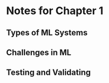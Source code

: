 # Notes for Chapter 1

## Types of ML Systems



## Challenges in ML


## Testing and Validating



